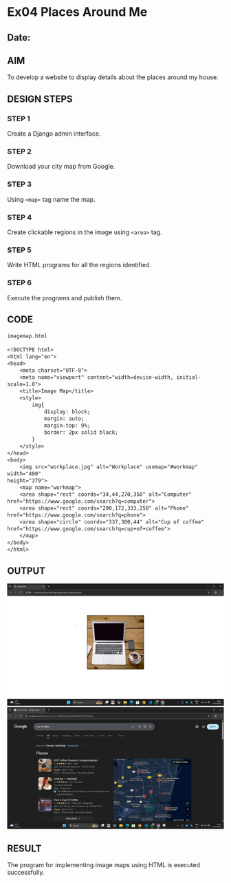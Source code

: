 # Ex04 Places Around Me 
## Date:  
## AIM 
To develop a website to display details about the places around my house. 
## DESIGN STEPS 
### STEP 1 
Create a Django admin interface. 
### STEP 2 
Download your city map from Google. 
### STEP 3 
Using ```<map>``` tag name the map. 
### STEP 4 
Create clickable regions in the image using ```<area>``` tag. 
### STEP 5 
Write HTML programs for all the regions identified. 
### STEP 6 
Execute the programs and publish them. 
## CODE 
``` 
imagemap.html 
 
<!DOCTYPE html> 
<html lang="en"> 
<head> 
    <meta charset="UTF-8"> 
    <meta name="viewport" content="width=device-width, initial-scale=1.0"> 
    <title>Image Map</title> 
    <style> 
        img{ 
            display: block; 
            margin: auto; 
            margin-top: 9%; 
            border: 2px solid black; 
        } 
    </style> 
</head> 
<body> 
    <img src="workplace.jpg" alt="Workplace" usemap="#workmap" width="400" 
height="379"> 
    <map name="workmap"> 
    <area shape="rect" coords="34,44,270,350" alt="Computer" 
href="https://www.google.com/search?q=computer"> 
    <area shape="rect" coords="290,172,333,250" alt="Phone" 
href="https://www.google.com/search?q=phone"> 
    <area shape="circle" coords="337,300,44" alt="Cup of coffee" 
href="https://www.google.com/search?q=cup+of+coffee"> 
    </map> 
</body> 
</html> 
``` 
## OUTPUT 
![alt text](image.png)
![alt text](image-1.png)
## RESULT 
The program for implementing image maps using HTML is executed successfully.